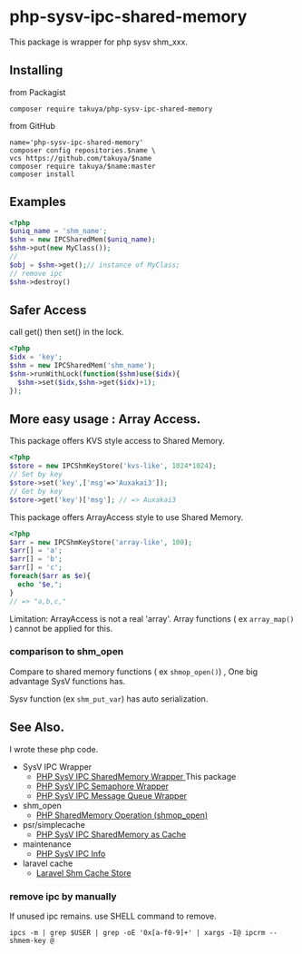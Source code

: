 # php-sysv-ipc-shared-memory 

This package is wrapper for php sysv shm_xxx.
## Installing 
from Packagist 
```shell
composer require takuya/php-sysv-ipc-shared-memory
```
from GitHub
```shell
name='php-sysv-ipc-shared-memory'
composer config repositories.$name \
vcs https://github.com/takuya/$name  
composer require takuya/$name:master
composer install
```
## Examples

```php
<?php
$uniq_name = 'shm_name';
$shm = new IPCSharedMem($uniq_name);
$shm->put(new MyClass());
//
$obj = $shm->get();// instance of MyClass;
// remove ipc
$shm->destroy()
```

## Safer Access 

call get() then set() in the lock.

```php
<?php
$idx = 'key';
$shm = new IPCSharedMem('shm_name');
$shm->runWithLock(function($shm)use($idx){
  $shm->set($idx,$shm->get($idx)+1);
});
```


## More easy usage : Array Access.

This package offers KVS style access to Shared Memory.
```php
<?php
$store = new IPCShmKeyStore('kvs-like', 1024*1024);
// Set by key
$store->set('key',['msg'=>'Auxakai3']);
// Get by key
$store->get('key')['msg']; // => Auxakai3 
```

This package offers ArrayAccess style to use Shared Memory.
```php
<?php
$arr = new IPCShmKeyStore('array-like', 100);
$arr[] = 'a';
$arr[] = 'b';
$arr[] = 'c';
foreach($arr as $e){
  echo "$e,";
}
// => "a,b,c,"
```

Limitation: ArrayAccess is not a real 'array'. Array functions ( ex `array_map()` ) cannot be applied for this.


### comparison to shm_open

Compare to shared memory functions ( ex `shmop_open()`) , One big advantage SysV functions has.

Sysv function (ex `shm_put_var`) has auto serialization.


## See Also.

I wrote these php code.

- SysV IPC Wrapper
  - [PHP SysV IPC SharedMemory Wrapper ](https://github.com/takuya/php-sysv-ipc-shared-memory) This package
  - [PHP SysV IPC Semaphore Wrapper ](https://github.com/takuya/php-sysv-ipc-semaphore)
  - [PHP SysV IPC Message Queue Wrapper ](https://github.com/takuya/php-sysv-ipc-message-queue)
- shm_open
  - [PHP SharedMemory Operation (shmop_open) ](https://github.com/takuya/php-sharedmemory-keystore)
- psr/simplecache
  - [PHP SysV IPC SharedMemory as Cache ](https://github.com/takuya/php-sysv-ipc-shm-cache)
- maintenance 
  - [PHP SysV IPC Info](https://github.com/takuya/php-sysv-ipc-shm-cache)
- laravel cache 
  - [Laravel Shm Cache Store ](https://github.com/takuya/php-laravel-cache-sysv-shm)


### remove ipc by manually 

If unused ipc remains. use SHELL command to remove.

```shell
ipcs -m | grep $USER | grep -oE '0x[a-f0-9]+' | xargs -I@ ipcrm --shmem-key @
```




